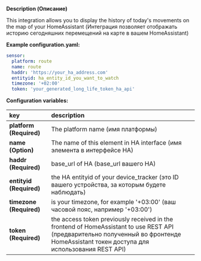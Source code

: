 **Description (Описание)**
<p>This integration allows you to display the history of today's movements on the map of your HomeAssistant (Интеграция позволяет отображать историю сегодняшних перемещений на карте в вашем HomeAssistant)</p>

**Example configuration.yaml:**

```yaml
sensor:
  platform: route
  name: route
  haddr: 'https://your_ha_address.com'
  entityid: ha_entity_id_you_want_to_watch
  timezone: '+02:00'
  token: 'your_generated_long_life_token_ha_api'
```

**Configuration variables:**  
  
key | description  
:--- | :---  
**platform (Required)** | The platform name (имя платформы)
**name (Option)** | The name of this element in HA interface (имя элемента в интерфейсе HA)
**haddr (Required)** | base_url of HA (base_url вашего HA)
**entityid (Required)** | the HA entityid of your device_tracker (это ID вашего устройства, за которым будете наблюдать)
**timezone (Required)** | is your timezone, for example '+03:00' (ваш часовой пояс, например '+03:00')
**token (Required)** | the access token previously received in the frontend of HomeAssistant to use REST API (предварительно полученный во фронтенде HomeAssistant токен доступа для использования REST API)
  

